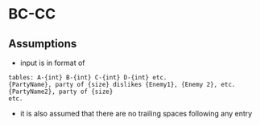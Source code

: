 # BC-CC 

## Assumptions
* input is in format of 
```
tables: A-{int} B-{int} C-{int} D-{int} etc.
{PartyName}, party of {size} dislikes {Enemy1}, {Enemy 2}, etc.
{PartyName2}, party of {size}
etc.
```
* it is also assumed that there are no trailing spaces following any entry

